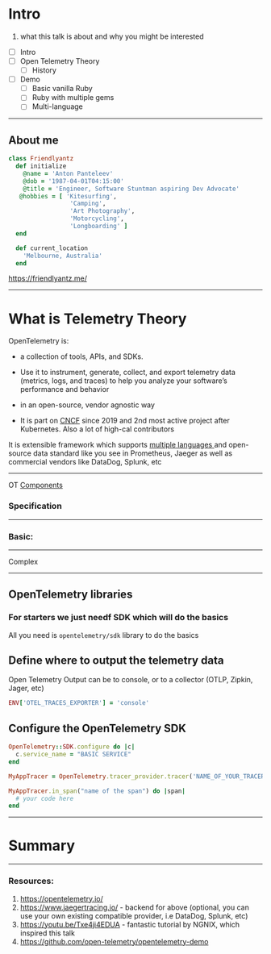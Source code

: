
# Intro 

 1. what this talk is about and why you might be interested 
- [ ] Intro
- [ ] Open Telemetry Theory
	- [ ] History
- [ ] Demo
	- [ ] Basic vanilla Ruby
	- [ ] Ruby with multiple gems
	- [ ] Multi-language
---

## About me
```ruby
class Friendlyantz
  def initialize
    @name = 'Anton Panteleev'
    @dob = '1987-04-01T04:15:00'
    @title = 'Engineer, Software Stuntman aspiring Dev Advocate'
   @hobbies = [ 'Kitesurfing', 
                 'Camping',
                 'Art Photography',
                 'Motorcycling',
                 'Longboarding' ]
  end

  def current_location
    'Melbourne, Australia'
  end
  ```
https://friendlyantz.me/

---

# What is Telemetry Theory

OpenTelemetry is:
 - a collection of tools, APIs, and SDKs. 
 - Use it to instrument, generate, collect, and export telemetry data (metrics, logs, and traces) to help you analyze your software’s performance and behavior
 
 - in an open-source, vendor agnostic way
 - It is part on [CNCF](https://www.cncf.io/projects/opentelemetry/) since 2019 and 2nd most active project after Kubernetes. Also a lot of high-cal contributors

It is extensible framework which supports [multiple languages ](https://opentelemetry.io/docs/instrumentation/#status-and-releases)and open-source data standard like you see in Prometheus, Jaeger as well as commercial vendors like DataDog, Splunk, etc

---
OT [Components](https://opentelemetry.io/docs/concepts/components/)
### Specification

---

### Basic:

---

Complex 





---


## OpenTelemetry libraries
### For starters we just needf SDK which will do the basics
All you need is `opentelemetry/sdk` library to do the basics

## Define where to output the telemetry data
Open Telemetry Output can be to console, or to a collector (OTLP, Zipkin, Jager, etc)

```ruby
ENV['OTEL_TRACES_EXPORTER'] = 'console'
```

## Configure the OpenTelemetry SDK

```ruby
OpenTelemetry::SDK.configure do |c|
  c.service_name = "BASIC SERVICE"
end

MyAppTracer = OpenTelemetry.tracer_provider.tracer('NAME_OF_YOUR_TRACER')

MyAppTracer.in_span("name of the span") do |span|
  # your code here
end
```



---

# Summary

---

### Resources:
1. https://opentelemetry.io/
2. https://www.jaegertracing.io/ - backend for above (optional, you can use your own existing compatible provider, i.e DataDog, Splunk, etc)
3. https://youtu.be/Txe4ji4EDUA - fantastic tutorial by NGNIX, which inspired this talk
4. https://github.com/open-telemetry/opentelemetry-demo
